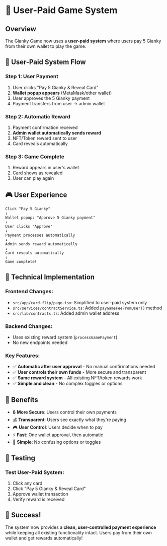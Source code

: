 # 🎯 User-Paid Game System

## Overview
The Gianky Game now uses a **user-paid system** where users pay 5 Gianky from their own wallet to play the game.

## 🚀 **User-Paid System Flow**

### **Step 1: User Payment**
1. User clicks "Pay 5 Gianky & Reveal Card"
2. **Wallet popup appears** (MetaMask/other wallet)
3. User approves the 5 Gianky payment
4. Payment transfers from user → admin wallet

### **Step 2: Automatic Reward**
1. Payment confirmation received
2. **Admin wallet automatically sends reward**
3. NFT/Token reward sent to user
4. Card reveals automatically

### **Step 3: Game Complete**
1. Reward appears in user's wallet
2. Card shows as revealed
3. User can play again

## 🎮 **User Experience**

```
Click "Pay 5 Gianky" 
↓
Wallet popup: "Approve 5 Gianky payment"
↓
User clicks "Approve"
↓
Payment processes automatically
↓
Admin sends reward automatically
↓
Card reveals automatically
↓
Game complete!
```

## 🔧 **Technical Implementation**

### **Frontend Changes:**
- `src/app/card-flip/page.tsx`: Simplified to user-paid system only
- `src/services/contractService.ts`: Added `payGameFeeFromUser()` method
- `src/lib/contracts.ts`: Added admin wallet address

### **Backend Changes:**
- Uses existing reward system (`processGamePayment`)
- No new endpoints needed

### **Key Features:**
- ✅ **Automatic after user approval** - No manual confirmations needed
- ✅ **User controls their own funds** - More secure and transparent
- ✅ **Same reward system** - All existing NFT/token rewards work
- ✅ **Simple and clean** - No complex toggles or options

## 🎯 **Benefits**

- 🔒 **More Secure**: Users control their own payments
- 💰 **Transparent**: Users see exactly what they're paying
- 🎮 **User Control**: Users decide when to pay
- ⚡ **Fast**: One wallet approval, then automatic
- 🎯 **Simple**: No confusing options or toggles

## 🧪 **Testing**

### **Test User-Paid System:**
1. Click any card
2. Click "Pay 5 Gianky & Reveal Card"
3. Approve wallet transaction
4. Verify reward is received

## 🎉 **Success!**

The system now provides a **clean, user-controlled payment experience** while keeping all existing functionality intact. Users pay from their own wallet and get rewards automatically!
